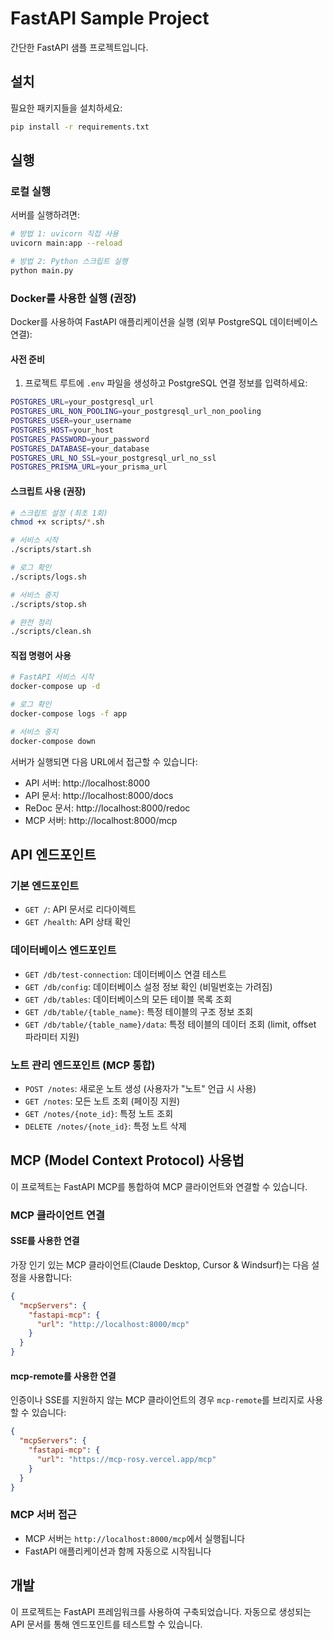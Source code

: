 # FastAPI Sample Project

간단한 FastAPI 샘플 프로젝트입니다.

## 설치

필요한 패키지들을 설치하세요:

```bash
pip install -r requirements.txt
```

## 실행

### 로컬 실행

서버를 실행하려면:

```bash
# 방법 1: uvicorn 직접 사용
uvicorn main:app --reload

# 방법 2: Python 스크립트 실행
python main.py
```

### Docker를 사용한 실행 (권장)

Docker를 사용하여 FastAPI 애플리케이션을 실행 (외부 PostgreSQL 데이터베이스 연결):

#### 사전 준비
1. 프로젝트 루트에 `.env` 파일을 생성하고 PostgreSQL 연결 정보를 입력하세요:
```bash
POSTGRES_URL=your_postgresql_url
POSTGRES_URL_NON_POOLING=your_postgresql_url_non_pooling
POSTGRES_USER=your_username
POSTGRES_HOST=your_host
POSTGRES_PASSWORD=your_password
POSTGRES_DATABASE=your_database
POSTGRES_URL_NO_SSL=your_postgresql_url_no_ssl
POSTGRES_PRISMA_URL=your_prisma_url
```

#### 스크립트 사용 (권장)
```bash
# 스크립트 설정 (최초 1회)
chmod +x scripts/*.sh

# 서비스 시작
./scripts/start.sh

# 로그 확인
./scripts/logs.sh

# 서비스 중지
./scripts/stop.sh

# 완전 정리
./scripts/clean.sh
```

#### 직접 명령어 사용
```bash
# FastAPI 서비스 시작
docker-compose up -d

# 로그 확인
docker-compose logs -f app

# 서비스 중지
docker-compose down
```

서버가 실행되면 다음 URL에서 접근할 수 있습니다:
- API 서버: http://localhost:8000
- API 문서: http://localhost:8000/docs
- ReDoc 문서: http://localhost:8000/redoc
- MCP 서버: http://localhost:8000/mcp

## API 엔드포인트

### 기본 엔드포인트
- `GET /`: API 문서로 리다이렉트
- `GET /health`: API 상태 확인

### 데이터베이스 엔드포인트
- `GET /db/test-connection`: 데이터베이스 연결 테스트
- `GET /db/config`: 데이터베이스 설정 정보 확인 (비밀번호는 가려짐)
- `GET /db/tables`: 데이터베이스의 모든 테이블 목록 조회
- `GET /db/table/{table_name}`: 특정 테이블의 구조 정보 조회
- `GET /db/table/{table_name}/data`: 특정 테이블의 데이터 조회 (limit, offset 파라미터 지원)

### 노트 관리 엔드포인트 (MCP 통합)
- `POST /notes`: 새로운 노트 생성 (사용자가 "노트" 언급 시 사용)
- `GET /notes`: 모든 노트 조회 (페이징 지원)
- `GET /notes/{note_id}`: 특정 노트 조회
- `DELETE /notes/{note_id}`: 특정 노트 삭제

## MCP (Model Context Protocol) 사용법

이 프로젝트는 FastAPI MCP를 통합하여 MCP 클라이언트와 연결할 수 있습니다.

### MCP 클라이언트 연결

#### SSE를 사용한 연결
가장 인기 있는 MCP 클라이언트(Claude Desktop, Cursor & Windsurf)는 다음 설정을 사용합니다:

```json
{
  "mcpServers": {
    "fastapi-mcp": {
      "url": "http://localhost:8000/mcp"
    }
  }
}
```

#### mcp-remote를 사용한 연결
인증이나 SSE를 지원하지 않는 MCP 클라이언트의 경우 `mcp-remote`를 브리지로 사용할 수 있습니다:

```json
{
  "mcpServers": {
    "fastapi-mcp": {
      "url": "https://mcp-rosy.vercel.app/mcp"
    }
  }
}
```

### MCP 서버 접근
- MCP 서버는 `http://localhost:8000/mcp`에서 실행됩니다
- FastAPI 애플리케이션과 함께 자동으로 시작됩니다

## 개발

이 프로젝트는 FastAPI 프레임워크를 사용하여 구축되었습니다. 자동으로 생성되는 API 문서를 통해 엔드포인트를 테스트할 수 있습니다. 